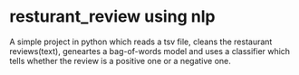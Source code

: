 # resturant_review using nlp

A simple project in python which reads a tsv file, cleans the restaurant reviews(text), geneartes a bag-of-words model and uses a classifier which tells whether the review is a positive one or a negative one.
